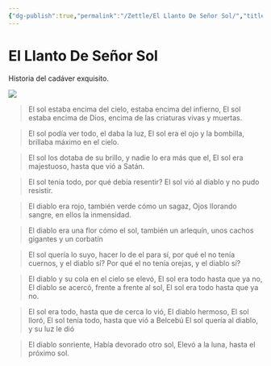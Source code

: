 ```yaml
---
{"dg-publish":true,"permalink":"/Zettle/El Llanto De Señor Sol/","title":"El Llanto De Señor Sol","tags":["Referencia,"],"created":"2023-05-02T07:22:47.067-05:00","updated":"2023-08-26T20:26:16.114-05:00"}
---
```



# El Llanto De Señor Sol

Historia del cadáver exquisito.

![](https://i.imgur.com/hIlKDO4.jpg)

> El sol estaba encima del cielo, 
> estaba encima del infierno, 
> El sol estaba encima de Dios,
> encima de las criaturas vivas y muertas.

> El sol podía ver todo, 
> el daba la luz, 
> El sol era el ojo y la bombilla, 
> brillaba máximo en el cielo.

> El sol los dotaba de su brillo,
> y nadie lo era más que el,
> El sol era majestuoso,
> hasta que vió a Satán.

> El sol tenía todo,
> por qué debía resentir?
> El sol vió al diablo
> y no pudo resistir.

> El diablo era rojo, 
> también verde cómo un sagaz,
> Ojos llorando sangre,
> en ellos la inmensidad.

> El diablo era una flor cómo el sol,
> también un arlequín,
> unos cachos gigantes
> y un corbatín

> El sol quería lo suyo,
> hacer lo de el para sí,
> por qué el no tenía cuernos, y el diablo sí?
> Por qué el no tenía orejas, y el diablo sí?

> El diablo y su cola en el cielo se elevó,
> El sol era todo hasta que ya no,
> El diablo se acercó, frente a frente al sol,
> El sol era todo hasta que ya no.

> El sol era todo, hasta que de cerca lo vió,
> El diablo hermoso, El sol lloró,
> El sol tenía todo, hasta que vió a Belcebú
> El sol quería al diablo, y su luz le dió

> El diablo sonriente,
> Había devorado otro sol,
> Elevó a la luna, 
> hasta el próximo sol.